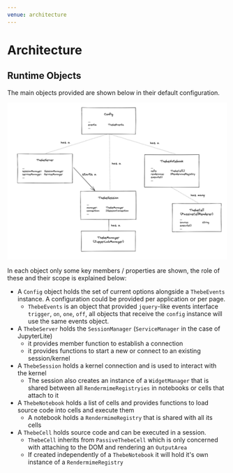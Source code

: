 ```yaml
---
venue: architecture
---
```


# Architecture

## Runtime Objects

The main objects provided are shown below in their default configuration.

![thebe core runtime objects](./images/thebe-core-runtime-objects.png)

In each object only some key members / properties are shown, the role of these and their scope is explained below:

- A `Config` object holds the set of current options alongside a `ThebeEvents` instance. A configuration could be provided per application or per page.
  - `ThebeEvents` is an object that provided `jquery`-like events interface `trigger`, `on`, `one`, `off`, all objects that receive the `config` instance will use the same events object.
- A `ThebeServer` holds the `SessionManager` (`ServiceManager` in the case of JupyterLite)
  - it provides member function to establish a connection
  - it provides functions to start a new or connect to an existing session/kernel
- A `ThebeSession` holds a kernel connection and is used to interact with the kernel
  - The session also creates an instance of a `WidgetManager` that is shared between all `RendermimeRegistryies` in notebooks or cells that attach to it
- A `ThebeNotebook` holds a list of cells and provides functions to load source code into cells and execute them
  - A notebook holds a `RendermimeRegistry` that is shared with all its cells
- A `ThebeCell` holds source code and can be executed in a session.
  - `ThebeCell` inherits from `PassiveThebeCell` which is only concerned with attaching to the DOM and rendering an `OutputArea`
  - If created independently of a `ThebeNotebook` it will hold it's own instance of a `RendermimeRegistry`
